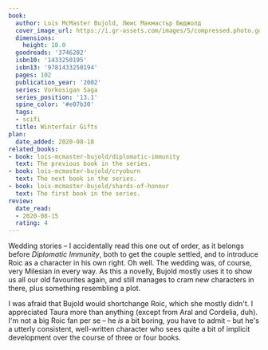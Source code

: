 ```yaml
---
book:
  author: Lois McMaster Bujold, Люис Макмастър Бюджолд
  cover_image_url: https://i.gr-assets.com/images/S/compressed.photo.goodreads.com/books/1266884477l/3746202.jpg
  dimensions:
    height: 18.0
  goodreads: '3746202'
  isbn10: '1433250195'
  isbn13: '9781433250194'
  pages: 102
  publication_year: '2002'
  series: Vorkosigan Saga
  series_position: '13.1'
  spine_color: '#e07b30'
  tags:
  - scifi
  title: Winterfair Gifts
plan:
  date_added: 2020-08-18
related_books:
- book: lois-mcmaster-bujold/diplomatic-immunity
  text: The previous book in the series.
- book: lois-mcmaster-bujold/cryoburn
  text: The next book in the series.
- book: lois-mcmaster-bujold/shards-of-honour
  text: The first book in the series.
review:
  date_read:
  - 2020-08-15
  rating: 4
---
```


Wedding stories – I accidentally read this one out of order, as it belongs before *Diplomatic Immunity*, both to get the
couple settled, and to introduce Roic as a character in his own right. Oh well. The wedding was, of course, very
Milesian in every way. As this a novelly, Bujold mostly uses it to show us all our old favourites again, and still
manages to cram new characters in there, plus something resembling a plot.

I was afraid that Bujold would shortchange Roic, which she mostly didn't. I appreciated Taura more than anything (except
from Aral and Cordelia, duh). I'm not a big Roic fan per se – he *is* a bit boring, you have to admit – but he's a
utterly consistent, well-written character who sees quite a bit of implicit development over the course of three or four
books.

